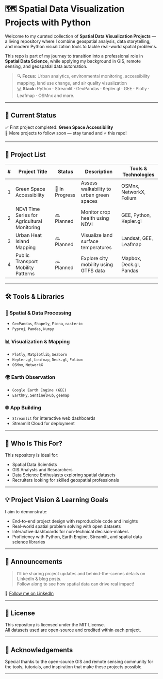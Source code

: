 # 🗺️ Spatial Data Visualization Projects with Python

Welcome to my curated collection of **Spatial Data Visualization Projects** — a living repository where I combine geospatial analysis, data storytelling, and modern Python visualization tools to tackle real-world spatial problems.

This repo is part of my journey to transition into a professional role in **Spatial Data Science**, while applying my background in GIS, remote sensing, and geospatial data automation.

> 🔍 **Focus:** Urban analytics, environmental monitoring, accessibility mapping, land use change, and air quality visualization  
> 💻 **Stack:** Python · Streamlit · GeoPandas · Kepler.gl · GEE · Plotly · Leafmap · OSMnx and more.

---

## 🚧 Current Status

✅ First project completed: **Green Space Accessibility**  
🚀 More projects to follow soon — stay tuned and ⭐ this repo!

---

## 📂 Project List

| # | Project Title | Status | Description | Tools & Technologies |
|---|-------------------------------|--------|------------------------|------------------------|
| 1 | Green Space Accessibility | 🔄 In Progress | Assess walkability to urban green spaces | OSMnx, NetworkX, Folium |
| 2 | NDVI Time Series for Agricultural Monitoring | 🔜 Planned | Monitor crop health using NDVI | GEE, Python, Kepler.gl |
| 3 | Urban Heat Island Mapping | 🔜 Planned | Visualize land surface temperatures | Landsat, GEE, Leafmap |
| 4 | Public Transport Mobility Patterns | 🔜 Planned | Explore city mobility using GTFS data | Mapbox, Deck.gl, Pandas |

---

## 🛠️ Tools & Libraries

### 📍 Spatial & Data Processing
- `GeoPandas`, `Shapely`, `Fiona`, `rasterio`
- `Pyproj`, `Pandas`, `Numpy`

### 📊 Visualization & Mapping
- `Plotly`, `Matplotlib`, `Seaborn`
- `Kepler.gl`, `Leafmap`, `Deck.gl`, `Folium`
- `OSMnx`, `NetworkX`

### 🌍 Earth Observation
- `Google Earth Engine (GEE)`
- `EarthPy`, `SentinelHub`, `geemap`

### 🌐 App Building
- `Streamlit` for interactive web dashboards
- Streamlit Cloud for deployment

---

## 🧠 Who Is This For?

This repository is ideal for:
- Spatial Data Scientists
- GIS Analysts and Researchers
- Data Science Enthusiasts exploring spatial datasets
- Recruiters looking for skilled geospatial professionals

---

## 💡 Project Vision & Learning Goals

I aim to demonstrate:
- End-to-end project design with reproducible code and insights
- Real-world spatial problem solving with open datasets
- Interactive dashboards for non-technical decision-makers
- Proficiency with Python, Earth Engine, Streamlit, and spatial data science libraries

---

## 📢 Announcements

> I’ll be sharing project updates and behind-the-scenes details on LinkedIn & blog posts.  
Follow along to see how spatial data can drive real impact!

📌 [Follow me on LinkedIn](https://www.linkedin.com/in/prachi-sarode)  

---

## 📜 License

This repository is licensed under the MIT License.  
All datasets used are open-source and credited within each project.

---

## 🙌 Acknowledgements

Special thanks to the open-source GIS and remote sensing community for the tools, tutorials, and inspiration that make these projects possible.

---
